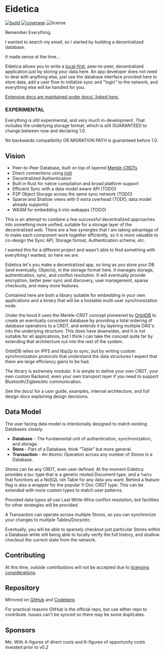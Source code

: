 # Eidetica

[![build](https://img.shields.io/github/actions/workflow/status/arcuru/eidetica/rust.yml?style=flat-square)](https://github.com/arcuru/eidetica/actions)
[![coverage](https://img.shields.io/codecov/c/github/arcuru/eidetica)](https://codecov.io/gh/arcuru/eidetica)
![license](https://img.shields.io/github/license/arcuru/eidetica)

Remember Everything.

I wanted to search my email, so I started by building a decentralized database.

It made sense at the time...

Eidetica allows you to write a [local-first](https://www.inkandswitch.com/essay/local-first), peer-to-peer, decentralized application just by storing your data here.
An app developer does not need to deal with anything else, just use the database interface provided here to store data, add a user flow to initialize sync and "login" to the network, and everything else will be handled for you.

[Extensive docs are maintained under docs/, linked here.](https://arcuru.github.io/eidetica)

### EXPERIMENTAL

Everything is still experimental, and very much in-development.
That includes the underlying storage format, which is still GUARANTEED to change between now and declaring 1.0.

No backwards compatibility OR MIGRATION PATH is guaranteed before 1.0.

## Vision

- Peer-to-Peer Database, built on top of layered [Merkle-CRDTs](https://arxiv.org/abs/2004.00107)
- Direct connections using [iroh](https://www.iroh.computer/)
- Decentralized Authentication
- Built in Rust for native compilation and broad platform support
- Efficient Sync with a data model aware API (TODO)
- P2P Object Storage across the same sync network (TODO)
- Sparse and Shallow views with 0 extra overhead (TODO, data model already supports)
- WASM for embedding it into webapps (TODO)

This is an attempt to combine a few successful decentralized approaches into something more unified, suitable for a storage layer of the decentralized web.
There are a few synergies that I am taking advantage of to make each component work together efficiently, so it is more valuable to co-design the Sync API, Storage format, Authentication scheme, etc.

I wanted this for a different project and wasn't able to find something with everything I wanted, so here we are.

Eidetica let's you make a decentralized app, so long as you store your DB (and eventually, Objects), in the storage format here. It manages storage, authentication, sync, and conflict resolution. It will eventually provide encryption, better peer sync and discovery, user management, sparse checkouts, and many more features.

Contained here are both a library suitable for embedding in your own applications and a binary that will be a hostable multi-user synchronization node.

Under the hood it uses the Merkle-CRDT concept pioneered by [OrbitDB](https://orbitdb.org/) to create an eventually consistent database by providing a total ordering of database operations to a CRDT, and extends it by layering multiple DAG's into the underlying structure.
This does have downsides, and it is not suitable for all applications, but I think I can take the concept quite far by extending that architecture out into the rest of the system.

OrbitDB relies on IPFS and libp2p to sync, but by writing custom synchronization protocols that understand the data structures I expect that there are large efficiency gains to be had.

The library is extremely modular. It is simple to define your own CRDT, your own custom Backend, even your own transport layer if you need to support Bluetooth/Zigbee/etc communication.

See the docs/ for a user guide, examples, internal architecture, and full design docs explaining design decisions.

## Data Model

The user facing data model is intentionally designed to match existing Databases closely.

- **Database** - The fundamental unit of authentication, synchronization, and storage.
- **Store** - Part of a Database, think "Table" but more general.
- **Transaction** - An Atomic Operation across any number of Stores in a Database.

Stores can be any CRDT, even user defined.
At the moment Eidetica provides a `Doc` type that is a generic nested Document type, and a `Table` that functions as a NoSQL-ish Table for any data you want.
Behind a feature flag is also a wrapper for the popular Y-Doc CRDT type.
This can be extended with more custom types to match user patterns.

Provided data types all use Last-Write-Wins conflict resolution, but facilities for other strategies will be provided.

A Transaction can operate across multiple Stores, so you can synchronize your changes to multiple Tables/Docs/etc.

Eventually, you will be able to sparsely checkout just particular Stores within a Database while still being able to locally verify the full history, and shallow checkout the current state from the network.

## Contributing

At this time, outside contributions will not be accepted due to [licensing considerations](https://jackson.dev/post/oss-licensing-sucks).

## Repository

Mirrored on [GitHub](https://github.com/arcuru/eidetica) and [Codeberg](https://codeberg.org/arcuru/eidetica).

For practical reasons GitHub is the official repo, but use either repo to contribute.
Issues can't be synced so there may be some duplicates.

## Sponsors

Me. With 4-figures of direct costs and 6-figures of opportunity costs invested prior to v0.2

